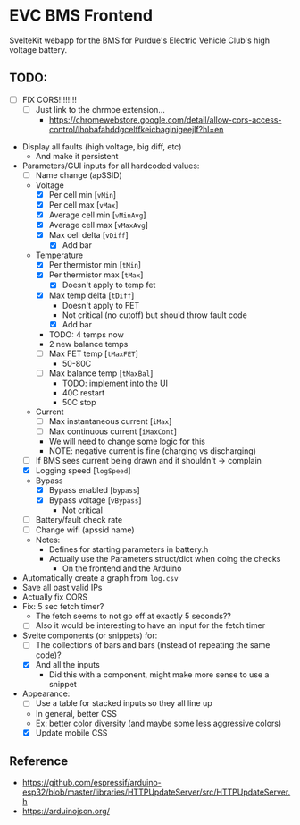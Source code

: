 # EVC BMS Frontend

SvelteKit webapp for the BMS for Purdue's Electric Vehicle Club's high voltage battery.

## TODO:

- [ ] FIX CORS!!!!!!!!
	- [ ] Just link to the chrmoe extension...
		- https://chromewebstore.google.com/detail/allow-cors-access-control/lhobafahddgcelffkeicbaginigeejlf?hl=en
- Display all faults (high voltage, big diff, etc)
	- And make it persistent
- Parameters/GUI inputs for all hardcoded values:
	- [ ] Name change (apSSID)
	- Voltage
		- [x] Per cell min [`vMin`]
		- [x] Per cell max [`vMax`]
		- [x] Average cell min [`vMinAvg`]
		- [x] Average cell max [`vMaxAvg`]
		- [x] Max cell delta [`vDiff`]
			- [x] Add bar
	- Temperature
		- [x] Per thermistor min [`tMin`]
		- [x] Per thermistor max [`tMax`]
			- [x] Doesn't apply to temp fet
		- [x] Max temp delta [`tDiff`]
			- Doesn't apply to FET
			- Not critical (no cutoff) but should throw fault code
			- [x] Add bar
		- TODO: 4 temps now
		- 2 new balance temps
		- [ ] Max FET temp [`tMaxFET`]
			- 50-80C
		- [ ] Max balance temp [`tMaxBal`]
			- TODO: implement into the UI
			- 40C restart
			- 50C stop
	- Current
		- [ ] Max instantaneous current [`iMax`]
		- [ ] Max continuous current [`iMaxCont`]
		- We will need to change some logic for this
		- NOTE: negative current is fine (charging vs discharging)
	- [ ] If BMS sees current being drawn and it shouldn't -> complain
	- [x] Logging speed [`logSpeed`]
	- Bypass
		- [x] Bypass enabled [`bypass`]
		- [x] Bypass voltage [`vBypass`]
			- Not critical
	- [ ] Battery/fault check rate
	- [ ] Change wifi (apssid name)
	- Notes:
		- Defines for starting parameters in battery.h
		- Actually use the Parameters struct/dict when doing the checks
			- On the frontend and the Arduino
- Automatically create a graph from `log.csv`
- Save all past valid IPs
- Actually fix CORS
- Fix: 5 sec fetch timer?
	- The fetch seems to not go off at exactly 5 seconds??
	- [ ] Also it would be interesting to have an input for the fetch timer
- Svelte components (or snippets) for:
	- [ ] The collections of bars and bars (instead of repeating the same code)?
	- [x] And all the inputs
		- Did this with a component, might make more sense to use a snippet
- Appearance:
	- [ ] Use a table for stacked inputs so they all line up
	- In general, better CSS
	- Ex: better color diversity (and maybe some less aggressive colors)
	- [x] Update mobile CSS

## Reference

- https://github.com/espressif/arduino-esp32/blob/master/libraries/HTTPUpdateServer/src/HTTPUpdateServer.h
- https://arduinojson.org/
